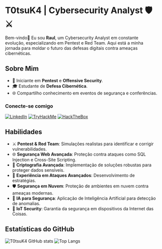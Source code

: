 <!-- Início do README.md Futuristic Cybersecurity -->

# T0tsuK4 | Cybersecurity Analyst 🛡️ ⚔️


Bem-vindo👾 Eu sou **Raul**, um Cybersecurity Analyst em constante evolução, especializando em Pentest e Red Team. Aqui está a minha jornada para moldar o futuro das defesas digitais contra ameaças cibernéticas.

## Sobre Mim

- 🔐 Iniciante em **Pentest** e **Offensive Security**.
- 🎓 Estudante de **Defesa Cibernética**.
- 🌐 Compartilho conhecimento em eventos de segurança e conferências.

### Conecte-se comigo

[![LinkedIn](https://img.shields.io/badge/LinkedIn-000?style=for-the-badge&logo=linkedin&logoColor=30A3DC)](linkedin.com/in/raul-fernandes-138a631a7)
[![TryHackMe](https://img.shields.io/badge/TryHackMe-000?style=for-the-badge&logo=tryhackme&logoColor=E94D5F)](https://tryhackme.com/p/T0tsuK4)
[![HackTheBox](https://img.shields.io/badge/HackTheBox-000?style=for-the-badge&logo=hackthebox&logoColor=green)](https://app.hackthebox.com/profile/T0tsuK4)

## Habilidades

- ⚔️ **Pentest & Red Team**: Simulações realistas para identificar e corrigir vulnerabilidades.
- 🌐 **Segurança Web Avançada**: Proteção contra ataques como SQL Injection e Cross-Site Scripting.
- 🔐 **Criptografia Avançada**: Implementação de soluções robustas para proteger dados sensíveis.
- 🚀 **Experiência em Ataques Avançados**: Desenvolvimento de estratégias.
- 🛡️ **Segurança em Nuvem**: Proteção de ambientes em nuvem contra ameaças modernas.
- 🤖 **IA para Segurança**: Aplicação de Inteligência Artificial para detecção de anomalias.
- 📡 **IoT Security**: Garantia da segurança em dispositivos da Internet das Coisas.

## Estatísticas do GitHub

![T0tsuK4 GitHub stats](https://github-readme-stats.vercel.app/api?username=T0tsuK4&bg_color=112&show_icons=true&theme=transparent)
![Top Langs](https://github-readme-stats-git-masterrstaa-rickstaa.vercel.app/api/top-langs/?username=T0tsuK4&layout=compact&bg_color=112&show_icons=true&theme=hacker)

<!-- Fim do README.md Futuristic Cybersecurity -->
